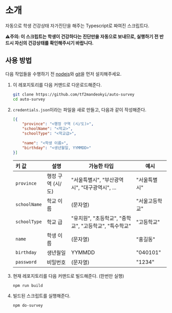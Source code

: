 # 소개

자동으로 학생 건강상태 자가진단을 해주는 Typescript로 짜여진 스크립트다.

⚠️**주의: 이 스크립트는 학생이 건강하다는 진단만을 자동으로 보내므로, 실행하기 전 반드시 자신의 건강상태를 확인해주시기 바랍니다.**



## 사용 방법

다음 작업들을 수행하기 전 [nodejs](https://nodejs.org/ko/download/)와 [git](https://git-scm.com/downloads)을 먼저 설치해주세요.

1. 이 레포지토리를 다음 커맨드로 다운로드해준다.

   ```bash
   git clone https://github.com/tf2mandeokyi/auto-survey
   cd auto-survey
   ```

2. `credentials.json`이라는 파일을 새로 만들고, 다음과 같이 작성해준다.

   ```json
   [{
       "province": "<행정 구역 (시/도)>",
       "schoolName": "<학교>",
       "schoolType": "<학교급>",
       
       "name": "<학생 이름>",
       "birthday": "<생년월일, YYMMDD>"
   }]
   ```

   | 키 값        | 설명              | 가능한 타입                                            | 예시           |
   | :----------- | ----------------- | ------------------------------------------------------ | -------------- |
   | `province`   | 행정 구역 (시/도) | "서울특별시", "부산광역시", "대구광역시", ...          | "서울특별시"   |
   | `schoolName` | 학교 이름         | (문자열)                                               | "서울고등학교" |
   | `schoolType` | 학교 급           | "유치원", "초등학교", "중학교", "고등학교", "특수학교" | "고등학교"     |
   | `name`       | 학생 이름         | (문자열)                                               | "홍길동"       |
   | `birthday`   | 생년월일          | YYMMDD                                                 | "040101"       |
   | `password`   | 비밀번호          | (문자열)                                                 | "1234"       |

3. 현재 레포지토리를 다음 커맨드로 빌드해준다. (한번만 실행)

   ```bash
   npm run build
   ```

5. 빌드된 스크립트를 실행해준다.

   ```
   npm do-survey
   ```

   
